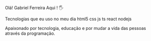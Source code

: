 Olá! Gabriel Ferreira Aqui ! 🖐️

Tecnologias que eu uso no meu dia
html5 css js ts react nodejs

Apaixonado por tecnologia, educação e por mudar a vida das pessoas através da programação.

<!--
**BielXGabriel/BielXGabriel** is a ✨ _special_ ✨ repository because its `README.md` (this file) appears on your GitHub profile.

Here are some ideas to get you started:

- 🔭 I’m currently working on ...
- 🌱 I’m currently learning ...
- 👯 I’m looking to collaborate on ...
- 🤔 I’m looking for help with ...
- 💬 Ask me about ...
- 📫 How to reach me: ...
- 😄 Pronouns: ...
- ⚡ Fun fact: ...
-->
